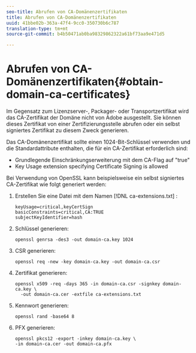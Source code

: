 ```yaml
---
seo-title: Abrufen von CA-Domänenzertifikaten
title: Abrufen von CA-Domänenzertifikaten
uuid: 41bbe02b-363a-47f4-9cc0-350730b6c787
translation-type: tm+mt
source-git-commit: b4b50471ab0ba98329862322a61bf73aa9e471d5

---
```



# Abrufen von CA-Domänenzertifikaten{#obtain-domain-ca-certificates}

Im Gegensatz zum Lizenzserver-, Packager- oder Transportzertifikat wird das CA-Zertifikat der Domäne nicht von Adobe ausgestellt. Sie können dieses Zertifikat von einer Zertifizierungsstelle abrufen oder ein selbst signiertes Zertifikat zu diesem Zweck generieren.

Das CA-Domänenzertifikat sollte einen 1024-Bit-Schlüssel verwenden und die Standardattribute enthalten, die für ein CA-Zertifikat erforderlich sind:

* Grundlegende Einschränkungserweiterung mit dem CA-Flag auf &quot;true&quot;
* Key Usage extension specifying Certificate Signing is allowed

Bei Verwendung von OpenSSL kann beispielsweise ein selbst signiertes CA-Zertifikat wie folgt generiert werden:

1. Erstellen Sie eine Datei mit dem Namen [!DNL ca-extensions.txt] :

   ```
   keyUsage=critical,keyCertSign  
   basicConstraints=critical,CA:TRUE  
   subjectKeyIdentifier=hash 
   ```

1. Schlüssel generieren:

   ```
   openssl genrsa -des3 -out domain-ca.key 1024 
   ```

1. CSR generieren:

   ```
   openssl req -new -key domain-ca.key -out domain-ca.csr 
   ```

1. Zertifikat generieren:

   ```
   openssl x509 -req -days 365 -in domain-ca.csr -signkey domain-ca.key \ 
     -out domain-ca.cer -extfile ca-extensions.txt 
   ```

1. Kennwort generieren:

   ```
   openssl rand -base64 8 
   ```

1. PFX generieren:

   ```
   openssl pkcs12 -export -inkey domain-ca.key \ 
   -in domain-ca.cer -out domain-ca.pfx
   ```

